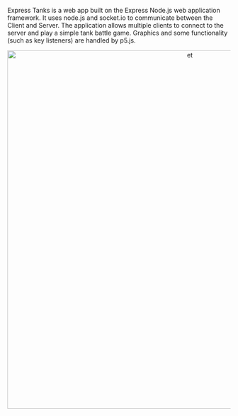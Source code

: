 Express Tanks is a web app built on the Express Node.js web application framework.  It uses node.js and socket.io to communicate between the Client and Server.  The application allows multiple clients to connect to the server and play a simple tank battle game.  Graphics and some functionality (such as key listeners) are handled by p5.js.

<p align = "center">
<img width="808" alt="et" src="https://user-images.githubusercontent.com/24784219/181698311-26d3d120-bd23-42dc-ba8f-07bacfb69272.png">
</p>
